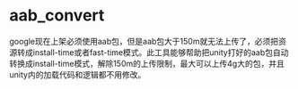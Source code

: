 # aab_convert
google现在上架必须使用aab包，但是aab包大于150m就无法上传了，必须把资源转成install-time或者fast-time模式。此工具能够帮助把unity打好的aab包自动转换成install-time模式，解除150m的上传限制，最大可以上传4g大的包，并且unity内的加载代码和逻辑都不用修改。
